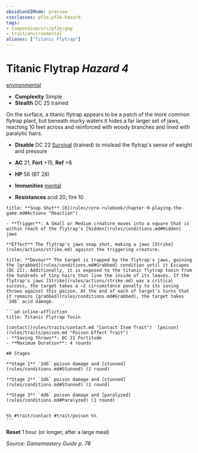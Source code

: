 ```yaml
---
obsidianUIMode: preview
cssclasses: pf2e,pf2e-hazard
tags:
- compendium/src/pf2e/gmg
- trait/environmental
aliases: ["Titanic Flytrap"]
---
```

# Titanic Flytrap *Hazard 4*  
[environmental](rules/traits/environmental.md "Environmental Hazard Trait")  

- **Complexity** Simple
- **Stealth** DC 25 trained  

On the surface, a titanic flytrap appears to be a patch of the more common flytrap plant, but beneath murky waters it hides a far larger set of jaws, reaching 10 feet across and reinforced with woody branches and lined with paralytic hairs.

- **Disable** DC 22 [Survival](compendium/skills.md#Survival) (trained) to mislead the flytrap's sense of weight and pressure  

- **AC** 21, **Fort** +15, **Ref** +8
- **HP** 56 (BT 28)
- **Immunities** [mental](rules/traits/mental.md "Mental Effect Trait")
- **Resistances** acid 20; fire 10

```ad-embed-ability
title: **Snap Shut** [R](rules/core-rulebook/chapter-9-playing-the-game.md#Actions "Reaction")

- **Trigger**: A Small or Medium creature moves into a square that is within reach of the flytrap's [hidden](rules/conditions.md#Hidden) jaws

**Effect** The flytrap's jaws snap shut, making a jaws [Strike](rules/actions/strike.md) against the triggering creature.
```
````ad-embed-ability
title: **Devour** The target is trapped by the flytrap's jaws, gaining the [grabbed](rules/conditions.md#Grabbed) condition until it Escapes (DC 21). Additionally, it is exposed to the titanic flytrap toxin from the hundreds of tiny hairs that line the inside of its leaves. If the flytrap's jaws [Strike](rules/actions/strike.md) was a critical success, the target takes a –2 circumstance penalty to its saving throws against this poison. At the end of each of target's turns that it remains [grabbed](rules/conditions.md#Grabbed), the target takes `3d6` acid damage.

```ad-inline-affliction
title: Titanic Flytrap Toxin

[contact](rules/traits/contact.md "Contact Item Trait")  [poison](rules/traits/poison.md "Poison Effect Trait")  
- **Saving Throws**: DC 21 Fortitude
- **Maximum Duration**: 4 rounds

## Stages

**Stage 1** `2d6` poison damage and [stunned](rules/conditions.md#Stunned) (1 round)

**Stage 2** `3d6` poison damage and [stunned](rules/conditions.md#Stunned) (1 round)

**Stage 3** `4d6` poison damage and [paralyzed](rules/conditions.md#Paralyzed) (1 round)


%% #trait/contact #trait/poison %%
```
````

**Reset** 1 hour (or longer, after a large meal)  

*Source: Gamemastery Guide p. 78*